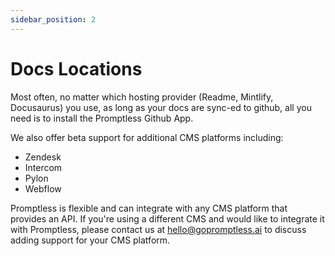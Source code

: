 ```yaml
---
sidebar_position: 2
---
```


# Docs Locations

Most often, no matter which hosting provider (Readme, Mintlify, Docusaurus) you use, as long as your docs are sync-ed to github, all you need is to install the Promptless Github App.

We also offer beta support for additional CMS platforms including:
- Zendesk
- Intercom
- Pylon
- Webflow

Promptless is flexible and can integrate with any CMS platform that provides an API. If you're using a different CMS and would like to integrate it with Promptless, please contact us at hello@gopromptless.ai to discuss adding support for your CMS platform.